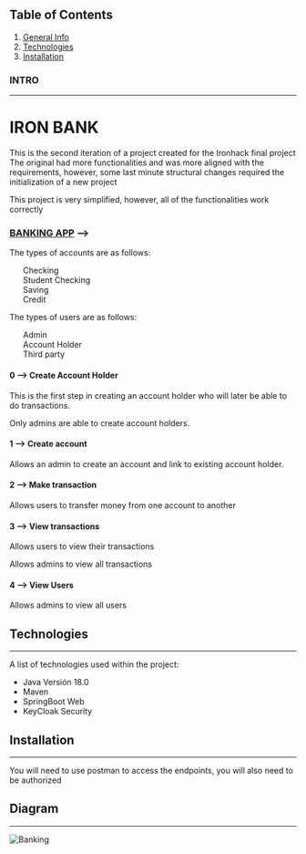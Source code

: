 ## Table of Contents
1. [General Info](#INTRO)
2. [Technologies](#STACK)
3. [Installation](#API)

### INTRO
***

<h1 > IRON BANK </h1>
<p   >
This is the second iteration of a project created for the Ironhack final project
The original had more functionalities and was more aligned with the requirements, however, some last minute structural
changes required the initialization of a new project

This project is very simplified, however, all of the functionalities work correctly
</p>

<h3><u>BANKING APP</u> --> </h3>
The types of accounts are as follows:
<ul>
<l1> Checking </l1><br>
<l1> Student Checking </l1><br>
<l1> Saving </l1><br>
<l1> Credit </l1><br>
</ul>

The types of users are as follows:
<ul>
<l1> Admin </l1><br>
<l1> Account Holder </l1><br>
<l1> Third party </l1><br>
</ul>

<h4>0 --> Create Account Holder</h4>
<p>This is the first step in creating an account holder who will later be able to do transactions.</p>
<p>Only admins are able to create account holders.</p>

<h4>1 --> Create account</h4>
<p>Allows an admin to create an account and link to existing account holder.</p>

<h4>2 --> Make transaction</h4>
<p>Allows users to transfer money from one account to another</p>

<h4>3 --> View transactions</h4>
<p>Allows users to view their transactions</p>
<p>Allows admins to view all transactions</p>

<h4>4 --> View Users</h4>
<p>Allows admins to view all users</p>

## Technologies
***
A list of technologies used within the project:
* Java Versión 18.0
* Maven
* SpringBoot Web
* KeyCloak Security


## Installation
***
You will need to use postman to access the endpoints, you will also need to be authorized


## Diagram
***
![Banking](https://user-images.githubusercontent.com/26379168/191815054-f1b34129-78a1-4a8c-a254-89b8bdef5de1.png)